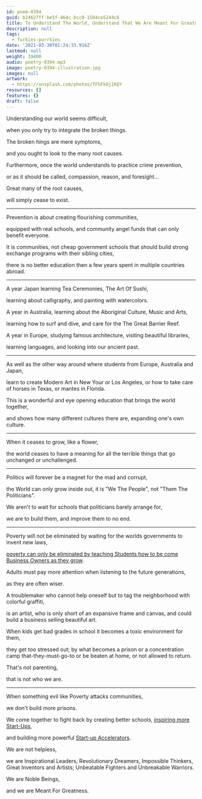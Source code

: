 ```yaml
---
id: poem-0394
guid: b24627ff-be5f-464c-bcc0-1584ce5244c8
title: To Understand The World, Understand That We Are Meant For Greatness
description: null
tags:
  - furkies-purrkies
date: '2021-03-30T01:24:33.916Z'
lastmod: null
weight: 39400
audio: poetry-0394.mp3
image: poetry-0394-illustration.jpg
images: null
artwork:
  - https://unsplash.com/photos/fFhFkOj1KQY
resources: []
features: {}
draft: false
---
```


Understanding our world seems difficult,

when you only try to integrate the broken things.

The broken hings are mere symptoms,

and you ought to look to the many root causes.

Furthermore, once the world understands to practice crime prevention,

or as it should be called, compassion, reason, and foresight...

Great many of the root causes,

will simply cease to exist.

---

Prevention is about creating flourishing communities,

equipped with real schools, and community angel funds that can only benefit everyone.

It is communities, not cheap government schools that should build strong exchange programs with their sibling cities,

there is no better education then a few years spent in multiple countries abroad.

---

A year Japan learning Tea Ceremonies, The Art Of Sushi,

learning about calligraphy, and painting with watercolors.

A year in Australia, learning about the Aboriginal Culture, Music and Arts,

learning how to surf and dive, and care for the The Great Barrier Reef.

A year in Europe, studying famous architecture, visiting beautiful libraries,

learning languages, and looking into our ancient past.

---

As well as the other way around where students from Europe, Australia and Japan,

learn to create Modern Art in New Your or Los Angeles, or how to take care of horses in Texas, or mantes in Florida.

This is a wonderful and eye opening education that brings the world together,

and shows how many different cultures there are, expanding one's own culture.

---

When it ceases to grow, like a flower,

the world ceases to have a meaning for all the terrible things that go unchanged or unchallenged.

---

Politics will forever be a magnet for the mad and corrupt,

the World can only grow inside out, it is "We The People", not "Them The Politicians".

We aren't to wait for schools that politicians barely arrange for,

we are to build them, and improve them to no end.

---

Poverty will not be eliminated by waiting for the worlds governments to invent new laws,

[poverty can only be eliminated by teaching Students how to be come Business Owners as they grow](https://www.youtube.com/watch?v=ZoqgAy3h4OM).

Adults must pay more attention when listening to the future generations,

as they are often wiser.

A troublemaker who cannot help oneself but to tag the neighborhood with colorful graffiti,

is an artist, who is only short of an expansive frame and canvas, and could build a business selling beautiful art.

When kids get bad grades in school it becomes a toxic environment for them,

they get too stressed out; by what becomes a prison or a concentration camp that-they-must-go-to or be beaten at home, or not allowed to return.

That's not parenting,

that is not who we are.

---

When something evil like Poverty attacks communities,

we don't build more prisons.

We come together to fight back by creating better schools, [inspiring more Start-Ups](https://www.youtube.com/watch?v=bNpx7gpSqbY),

and building more powerful [Start-up Accelerators](https://www.youtube.com/watch?v=l0NfRN730ts).

We are not helpless,

we are Inspirational Leaders, Revolutionary Dreamers, Impossible Thinkers, Great Inventors and Artists; Unbeatable Fighters and Unbreakable Warriors.

We are Noble Beings,

and we are Meant For Greatness.
